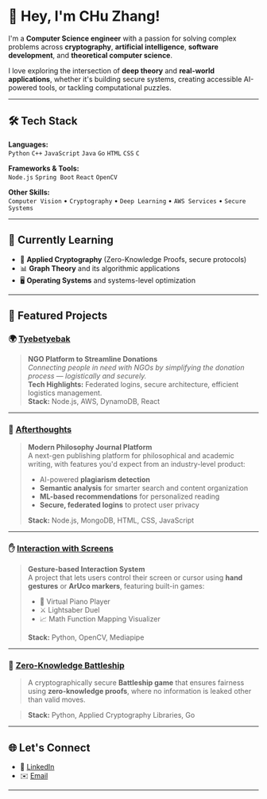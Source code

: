 # 👋 Hey, I'm CHu Zhang!

I'm a **Computer Science engineer** with a passion for solving complex problems across **cryptography**, **artificial intelligence**, **software development**, and **theoretical computer science**.  

I love exploring the intersection of **deep theory** and **real-world applications**, whether it's building secure systems, creating accessible AI-powered tools, or tackling computational puzzles.

---

## 🛠️ Tech Stack
**Languages:**  
`Python` `C++` `JavaScript` `Java` `Go` `HTML` `CSS` `C`

**Frameworks & Tools:**  
`Node.js` `Spring Boot` `React` `OpenCV`

**Other Skills:**  
`Computer Vision` • `Cryptography` • `Deep Learning` • `AWS Services` • `Secure Systems`

---

## 🌱 Currently Learning
- 🔐 **Applied Cryptography** (Zero-Knowledge Proofs, secure protocols)  
- 📊 **Graph Theory** and its algorithmic applications  
- 🖥️ **Operating Systems** and systems-level optimization

---

## 🚀 Featured Projects

### 🌍 [Tyebetyebak](#)
> **NGO Platform to Streamline Donations**  
> *Connecting people in need with NGOs by simplifying the donation process — logistically and securely.*  
> **Tech Highlights:** Federated logins, secure architecture, efficient logistics management.  
> **Stack:** Node.js, AWS, DynamoDB, React

---

### 🧠 [Afterthoughts](#)
> **Modern Philosophy Journal Platform**  
> A next-gen publishing platform for philosophical and academic writing, with features you'd expect from an industry-level product:
> - AI-powered **plagiarism detection**  
> - **Semantic analysis** for smarter search and content organization  
> - **ML-based recommendations** for personalized reading  
> - **Secure, federated logins** to protect user privacy  
> 
> **Stack:** Node.js, MongoDB, HTML, CSS, JavaScript

---

### ✋ [Interaction with Screens](#)
> **Gesture-based Interaction System**  
> A project that lets users control their screen or cursor using **hand gestures** or **ArUco markers**, featuring built-in games:
> - 🎹 Virtual Piano Player  
> - ⚔️ Lightsaber Duel  
> - 📈 Math Function Mapping Visualizer  
> 
> **Stack:** Python, OpenCV, Mediapipe

---

### 🚢 [Zero-Knowledge Battleship](#)
> A cryptographically secure **Battleship game** that ensures fairness using **zero-knowledge proofs**, where no information is leaked other than valid moves.

> **Stack:** Python, Applied Cryptography Libraries, Go

---


## 🌐 Let's Connect
- 💼 [LinkedIn](www.linkedin.com/in/chu-zhang01)
- ✉️ [Email](czz01@mail.aub.edu)

---


